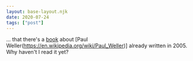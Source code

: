 ```yaml
---
layout: base-layout.njk
date: 2020-07-24
tags: ["post"]
---
```


... that there's a [book](https://www.amazon.co.uk/Paul-Weller-Ever-Changing-Moods/dp/1844494918) about [Paul Weller(https://en.wikipedia.org/wiki/Paul_Weller)] already written in 2005. Why haven't I read it yet?
